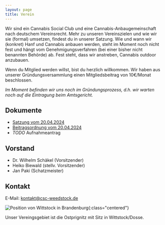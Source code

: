 ```yaml
---
layout: page
title: Verein
---
```


Wir sind ein Cannabis Social Club und eine Cannabis-Anbaugemeinschaft nach deutschem Vereinsrecht. Mehr zu unseren Vereinszielen und wie wir sie (formal) umsetzen, findest du in unserer Satzung. Wie und wann wir (konkret) Hanf und Cannabis anbauen werden, steht im Moment noch nicht fest und hängt vom Genehmigungsverfahren (bei einer bisher nicht benannten Behörde) ab. Fest steht, dass wir anstreben, Cannabis outdoor anzubauen.

Wenn du Mitglied werden willst, bist du herzlich willkommen. Wir haben aus unserer Gründungsversammlung einen Mitgliedsbeitrag von 10€/Monat beschlossen.

*Im Moment befinden wir uns noch im Gründungsprozess, d.h. wir warten noch auf die Eintragung beim Amtsgericht.*

## Dokumente

* [Satzung vom 20.04.2024](/files/20240420_Satzung.pdf)
* [Beitragsordnung vom 20.04.2024](/files/20240420_Beitragsordnung.pdf)
* *TODO* Aufnahmeantrag 

## Vorstand

* Dr. Wilhelm Schäkel (Vorsitzender)
* Heiko Biewald (stellv. Vorsitzender)
* Jan Paki (Schatzmeister)

## Kontakt

E-Mail: [kontakt@csc-weedstock.de](mailto:kontakt@csc-weedstock.de)


![Position von Wittstock in Brandenburg](/images/karte.jpg){:class="centered"}

Unser Vereingsgebiet ist die Ostprignitz mit Sitz in Wittstock/Dosse.